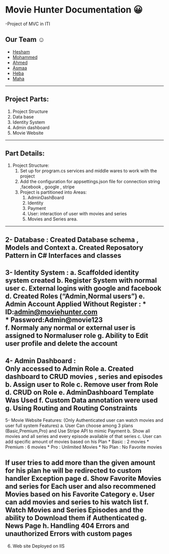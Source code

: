 
# Movie Hunter Documentation 😀
-Project of MVC in ITI 

## Our Team :relaxed:
  * [Hesham](https://github.com/HeshamHendawi)
  * [Mohammed](https://github.com/hamadasmsm)
  * [Ahmed](https://github.com/AhmedTaha475)
  * [Asmaa](https://github.com/asmaaabdeen)
  * [Heba]( https://github.com/Hebaallah61)
  * [Maha](https://github.com/Maha-Yehia)
  ------------------

## Project Parts:
1.	Project Structure  
2.	Data base 
3.	Identity System 
4.	Admin dashboard
5.	Movie Website
--------------  

## Part Details:
1. Project Structure:
   1. Set up for program.cs services and middle wares to work with the project
   2. Add the configuration for appsettings.json file for connection string ,facebook , google , stripe
   3. Project is  partitioned into Areas:
      1. AdminDashBoard
      2. Identity
      3. Payment
      4. User: interaction of user with movies and series
      5. Movies and Series area.  

-------------

 2-	Database : 
     Created Database schema , Models and Context 
      a.	Created Reposatory Pattern in C# Interfaces and classes 
------------

 3-	Identity System :
      a.	Scaffolded identity system created
      b.	Register System with normal user 
      c.	External logins with google and facebook 
      d.	Created Roles (“Admin,Normal users”)
      e.	Admin Account Applied Without Register :
          * ID:admin@moviehunter.com	
          * Password:Admin@movie123  
      f.	Normaly any normal or external user is assigned to Normaluser role 
      g.	Ability to Edit user profile and delete the account
-------------

4- Admin Dashboard :  
      Only  accessed to Admin Role 
      a.	Created dashboard to CRUD movies , series and episodes 
      b.	Assign user to Role
      c.	Remove user from Role
      d.	CRUD on  Role
      e.	AdminDashboard Template Was Used
      f.	Custom Data annotation were used
      g.	Using Routing and Routing Constraints
-----------

5- Movie Website Features: 
     (Only Authenticated user can watch movies and user full system Features)
      a.	User Can choose among 3 plans (Basic,Premium,Pro) and Use Stripe API to mimic Payment 
      b.	Show all movies and all series and every episode available of that series 
      c.	User can add  specific amount of movies based on his Plan 
         * Basic : 2 movies
         * Premium : 6 movies
         * Pro : Unlimited Movies
         * No Plan : No Favorite movies

   If user tries to add more than the given amount for his plan he will be redirected to custom handler Exception page
      d.	Show Favorite Movies and series for Each user and also recommened Movies based on his Favorite Category
      e.	User can add movies and series to his watch list
      f.	Watch Movies and Series Episodes and the ability to Download them if Authenticated
      g.	News Page 
      h.	Handling 404 Errors and unauthorized Errors with custom pages
------------

6. Web site Deployed on IIS

